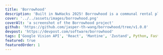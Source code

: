 ```yaml
---
title: 'Borrowhood'
description: 'Built in NwHacks 2025! Borrowhood is a communal rental platform that allows users to list items for borrowing, exchange, or lending.'
cover: '../../assets/images/borrowhood.png'
coverAlt: 'a screenshot of the Borrowhood project'
github: 'https://github.com/jasper-th-wang/borrowhood/tree/v1.0.0'
devpost: 'https://devpost.com/software/borrowhood'
tags: ['Google Vision API', 'React', 'Mantine', 'Zustand', Python, FastAPI]
featured: true
featuredOrder: 1
---
```

